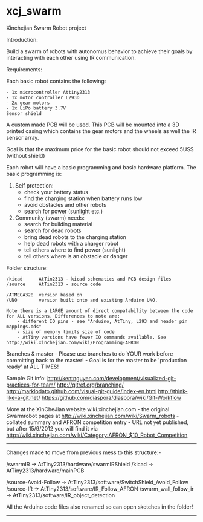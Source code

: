 xcj_swarm
=========

Xinchejian Swarm Robot project

Introduction:

Build a swarm of robots with autonomus behavior to achieve their goals by interacting with each other using IR communication.

Requirements:

Each basic robot contains the following:
	
	- 1x microcontroller Attiny2313
	- 1x motor controller L293D
	- 2x gear motors
	- 1x LiPo battery 3.7V
	Sensor shield

A custom made PCB will be used. This PCB will be mounted into a 3D printed casing which contains the gear motors and the wheels as well the IR sensor array.

Goal is that the maximum price for the basic robot should not exceed 5US$ (without shield)


Each robot will have a basic programming and basic hardware platform. 
The basic programming is:

1. Self protection: 
	- check your battery status
	- find the charging station when battery runs low
	- avoid obstacles and other robots
	- search for power (sunlight etc.)
2. Community (swarm) needs:
	- search for building material
	- search for dead robots
	- bring dead robots to the charging station
	- help dead robots with a charger robot
	- tell others where to find power (sunlight)
	- tell others where is an obstacle or danger

Folder structure:

	/kicad 		AtTin2313 - kicad schematics and PCB design files
	/source		AtTin2313 - source code

	/ATMEGA328	version based on 
	/UNO		version built onto and existing Arduino UNO.

	Note there is a LARGE amount of direct compatability between the code for ALL versions. Differences to note are:
		- different IO pins - see "Arduino, AtTiny, L293 and header pin mappings.ods"
		- size of memory limits size of code
		- AtTiny versions have fewer IO commands available. See http://wiki.xinchejian.com/wiki/Programming-AFRON

Branches & master
	- Please use branches to do YOUR work before committing back to the master!
	- Goal is for the master to be 'production ready' at ALL TIMES!

Sample Git info:
    http://kentnguyen.com/development/visualized-git-practices-for-team/
    http://gitref.org/branching/
    http://marklodato.github.com/visual-git-guide/index-en.html
    http://think-like-a-git.net/
    https://github.com/diaspora/diaspora/wiki/Git-Workflow



More at the XinCheJian website wiki.xinchejian.com 
	- the original Swarmrobot pages at http://wiki.xinchejian.com/wiki/Swarm_robots
	- collated summary and AFRON competition entry
		 - URL not yet published, but after 15/9/2012 you will find it via 
				http://wiki.xinchejian.com/wiki/Category:AFRON_$10_Robot_Competition


************************************************************
Changes made to move from previous mess to this structure:-

/swarmIR		-> AtTiny2313/hardware/swarmIRShield
/kicad			-> AtTiny2313/hardware/mainPCB

/source-Avoid-Follow	-> AtTiny2313/software/SwitchShield_Avoid_Follow 
/source-IR		-> AtTiny2313/software/IR_Follow_AFRON
/swarm_wall_follow_ir	-> AtTiny2313/software/IR_object_detection

All the Arduino code files also renamed so can open sketches in the folder!

************************************************************

